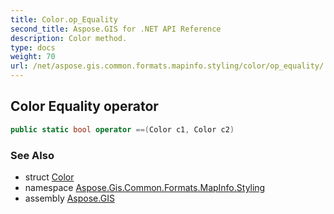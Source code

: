 ```yaml
---
title: Color.op_Equality
second_title: Aspose.GIS for .NET API Reference
description: Color method. 
type: docs
weight: 70
url: /net/aspose.gis.common.formats.mapinfo.styling/color/op_equality/
---
```

## Color Equality operator

```csharp
public static bool operator ==(Color c1, Color c2)
```

### See Also

* struct [Color](../)
* namespace [Aspose.Gis.Common.Formats.MapInfo.Styling](../../color/)
* assembly [Aspose.GIS](../../../)


